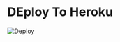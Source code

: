 # DEploy To Heroku
[![Deploy](https://www.herokucdn.com/deploy/button.svg)](https://heroku.com/deploy?template=https://github.com/Javierf53/code-enlaces-directos)
